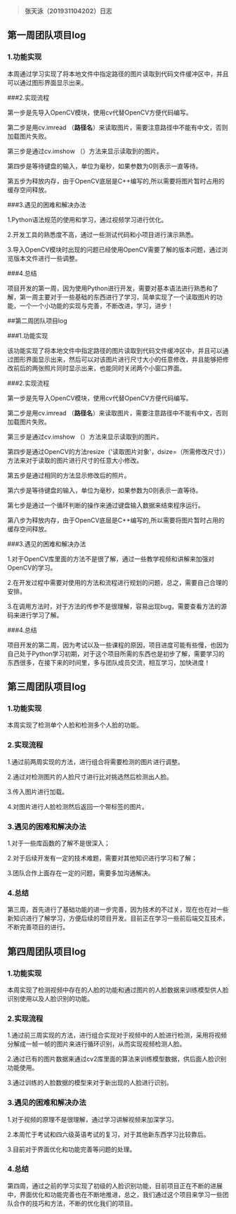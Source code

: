 > **张天泳（201931104202）日志**



## 第一周团队项目log

### 1.功能实现

本周通过学习实现了将本地文件中指定路径的图片读取到代码文件缓冲区中，并且可以通过图形界面显示出来。

###2.实现流程

第一步是先导入OpenCV模块，使用cv代替OpenCV方便代码编写。

第二步是用cv.imread （**路径名**）来读取图片，需要注意路径中不能有中文，否则加载图片失败。

第三步是通过cv.imshow （）方法来显示读取到的图片。

第四步是等待键盘的输入，单位为毫秒，如果参数为0则表示一直等待。 

第五步为释放内存，由于OpenCV底层是C++编写的,所以需要将图片暂时占用的缓存空间释放。

###3.遇见的困难和解决办法

1.Python语法规范的使用和学习，通过视频学习进行优化。

2.开发工具的熟悉度不高，通过一些测试代码和小项目进行演示熟悉。

3.导入OpenCV模块时出现的问题已经使用OpenCV需要了解的版本问题，通过浏览版本文件进行一些调整。

###4.总结

项目开发的第一周，因为使用Python进行开发，需要对基本语法进行熟悉和了解，第一周主要对于一些基础的东西进行了学习，简单实现了一个读取图片的功能，一个一个小功能的实现与完善，不断改进，学习，进步！





>





##第二周团队项目log 

###1.功能实现

该功能实现了将本地文件中指定路径的图片读取到代码文件缓冲区中，并且可以通过图形界面显示出来，然后可以对该图片进行尺寸大小的任意修改，并且能够把修改前后的两张照片同时显示出来，也能同时关闭两个小窗口界面。

###2.实现流程

第一步是先导入OpenCV模块，使用cv代替OpenCV方便代码编写。

第二步是用cv.imread （**路径名**）来读取图片，需要注意路径中不能有中文，否则加载图片失败。

第三步是通过cv.imshow （）方法来显示读取到的图片。

第四步是通过OpenCV的方法resize（'读取图片对象'，dsize=（所需修改尺寸））方法来对于读取的图片进行尺寸的任意大小修改。

第五步是通过相同的方法显示修改后的照片。

第六步是等待键盘的输入，单位为毫秒，如果参数为0则表示一直等待。 

第七步是通过一个循环判断的操作来通过键盘输入数据来结束程序运行。

第八步为释放内存，由于OpenCV底层是C++编写的,所以需要将图片暂时占用的缓存空间释放。

###3.遇见的困难和解决办法

1.对于OpenCV库里面的方法不是很了解，通过一些教学视频和讲解来加强对OpenCV的学习。

2.在开发过程中需要对使用的方法和流程进行规划的问题，总之，需要自己合理的安排。

3.在调用方法时，对于方法的传参不是很理解，容易出现bug，需要查看方法的源码来进行学习了解。

###4.总结

项目开发的第二周，因为考试以及一些课程的原因，项目进度可能有些慢，也因为自己处于Python学习初期，对于这个项目所需的东西也是初步了解，需要学习的东西很多，在接下来的时间里，多与团队成员交流，相互学习，加快进度！



>##### 



## 第三周团队项目log

### 1.功能实现

本周实现了检测单个人脸和检测多个人脸的功能。

### 2.实现流程

1.通过前两周实现的方法，进行组合将需要检测的图片进行调整。

2.通过对检测图片的人脸尺寸进行比对挑选然后检测出人脸。

3.传入图片进行加载。

4.对图片进行人脸检测然后返回一个带标签的图片。

### 3.遇见的困难和解决办法

1.对于一些库函数的了解不是很深入；

2.对于后续开发有一定的技术难题，需要对其他知识进行学习和了解；

3.团队合作上面存在一定的问题，需要多加沟通解决。

### 4.总结

第三周，首先进行了基础功能的进一步完善，因为技术的不过关，现在也在对一些新知识进行了解学习，方便后续的项目开发。目前正在学习一些前后端交互技术，不断完善项目的进行。





>



## 第四周团队项目log

### 1.功能实现

本周实现了检测视频中存在的人脸的功能和通过图片的人脸数据来训练模型供人脸识别使用以及人脸识别的功能。

### 2.实现流程

1.通过前三周实现的方法，进行组合实现对于视频中的人脸进行检测，采用将视频分解成一帧一帧的图片来进行循环识别，从而实现视频检测人脸。

2.通过已有的图片数据来通过cv2库里面的算法来训练模型数据，供后面人脸识别功能使用。

3.通过训练的人脸数据的模型来对于新出现的人脸进行识别。

### 3.遇见的困难和解决办法

1.对于视频的原理不是很理解，通过学习讲解视频来加深学习。

2.本周忙于考试和四六级英语考试的复习，对于其他新东西学习比较靠后。

3.目前对于界面优化和功能完善等问题的处理。

### 4.总结

第四周，通过之前的学习实现了初级的人脸识别功能，目前项目正在不断的进展中，界面优化和功能完善也在不断地推进，总之，我们通过这个项目来学习一些团队合作的技巧和方法，不断的优化我们的项目。